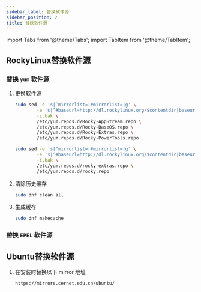 ```yaml
---
sidebar_label: 替换软件源
sidebar_position: 2
title: 替换软件源
---
```


import Tabs from '@theme/Tabs';
import TabItem from '@theme/TabItem';

## RockyLinux替换软件源

### 替换 `yum` 软件源

1. 更换软件源
    <Tabs>
    <TabItem value='RockyLinux8' label='RockyLinux8' default>

    ```bash
    sudo sed -e 's|^mirrorlist=|#mirrorlist=|g' \
            -e 's|^#baseurl=http://dl.rockylinux.org/$contentdir|baseurl=https://mirrors.cernet.edu.cn/rocky|g' \
            -i.bak \
            /etc/yum.repos.d/Rocky-AppStream.repo \
            /etc/yum.repos.d/Rocky-BaseOS.repo \
            /etc/yum.repos.d/Rocky-Extras.repo \
            /etc/yum.repos.d/Rocky-PowerTools.repo
    ```
    </TabItem>
    <TabItem value='RockyLinux9' label='RockyLinux9' default>

    ```bash
    sudo sed -e 's|^mirrorlist=|#mirrorlist=|g' \
            -e 's|^#baseurl=http://dl.rockylinux.org/$contentdir|baseurl=https://mirrors.cernet.edu.cn/rocky|g' \
            -i.bak \
            /etc/yum.repos.d/rocky-extras.repo \
            /etc/yum.repos.d/rocky.repo
    ```
    </TabItem>
    </Tabs>

2. 清除历史缓存
    ```bash
    sudo dnf clean all
    ```

3. 生成缓存
    ```bash
    sudo dnf makecache
    ```

### 替换 `EPEL` 软件源

## Ubuntu替换软件源

1. 在安装时替换以下 mirror 地址

    ```
    https://mirrors.cernet.edu.cn/ubuntu/
    ```